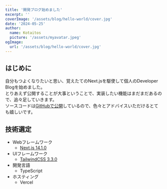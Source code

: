 ```yaml
---
title: '開発ブログ始めました'
excerpt: ''
coverImage: '/assets/blog/hello-world/cover.jpg'
date: '2024-05-25'
author:
  name: Kotaitos
  picture: '/assets/myavatar.jpeg'
ogImage:
  url: '/assets/blog/hello-world/cover.jpg'
---
```


## はじめに

自分もつよくなりたいと思い、覚えたてのNext.jsを駆使して個人のDeveloper Blogを始めました。  
とりあえず公開することが大事ということで、実装したい機能はまだまだあるので、追々足していきます。  
ソースコードは[GitHubで公開](https://github.com/kotaitos/kotaitos-tech)しているので、色々とアドバイスいただけるとても嬉しいです。

## 技術選定

- Webフレームワーク
  - [Next.js 14.1.0](https://nextjs.org/)
- UIフレームワーク
  - [TailwindCSS 3.3.0](https://tailwindcss.com/)
- 開発言語
  - TypeScript
- ホスティング
  - Vercel
